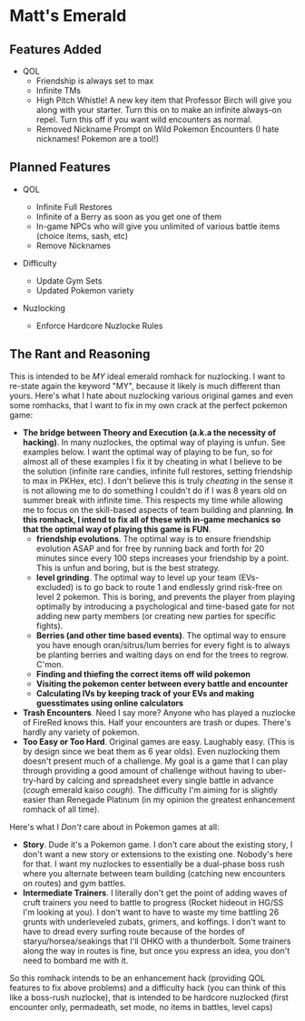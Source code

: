 # Matt's Emerald

## Features Added

- QOL
  - Friendship is always set to max
  - Infinite TMs
  - High Pitch Whistle! A new key item that Professor Birch will give you along with your starter.  Turn this on to make an infinite always-on repel.  Turn this off if you want wild encounters as normal. 
  - Removed Nickname Prompt on Wild Pokemon Encounters (I hate nicknames! Pokemon are a tool!) 

## Planned Features

- QOL
  - Infinite Full Restores
  - Infinite of a Berry as soon as you get one of them
  - In-game NPCs who will give you unlimited of various battle items (choice items, sash, etc)
  - Remove Nicknames

- Difficulty
  - Update Gym Sets
  - Updated Pokemon variety

- Nuzlocking
  - Enforce Hardcore Nuzlocke Rules

## The Rant and Reasoning

This is intended to be _MY_ ideal emerald romhack for nuzlocking. I want to re-state again the keyword "MY", because it likely is much different than yours. Here's what I hate about nuzlocking various original games and even some romhacks, that I want to fix in my own crack at the perfect pokemon game:

- **The bridge between Theory and Execution (a.k.a the necessity of hacking)**. In many nuzlockes, the optimal way of playing is unfun. See examples below. I want the optimal way of playing to be fun, so for almost all of these examples I fix it by cheating in what I believe to be the solution (infinite rare candies, infinite full restores, setting friendship to max in PKHex, etc). I don't believe this is truly _cheating_ in the sense it is not allowing me to do something I couldn't do if I was 8 years old on summer break with infinite time. This respects my time while allowing me to focus on the skill-based aspects of team building and planning. **In this romhack, I intend to fix all of these with in-game mechanics so that the optimal way of playing this game is FUN**.
  - **friendship evolutions**. The optimal way is to ensure friendship evolution ASAP and for free by running back and forth for 20 minutes since every 100 steps increases your friendship by a point. This is unfun and boring, but is the best strategy.
  - **level grinding**. The optimal way to level up your team (EVs-excluded) is to go back to route 1 and endlessly grind risk-free on level 2 pokemon. This is boring, and prevents the player from playing optimally by introducing a psychological and time-based gate for not adding new party members (or creating new parties for specific fights).
  - **Berries (and other time based events)**. The optimal way to ensure you have enough oran/sitrus/lum berries for every fight is to always be planting berries and waiting days on end for the trees to regrow. C'mon.
  - **Finding and thiefing the correct items off wild pokemon**
  - **Visiting the pokemon center between every battle and encounter**
  - **Calculating IVs by keeping track of your EVs and making guesstimates using online calculators**
- **Trash Encounters**. Need I say more? Anyone who has played a nuzlocke of FireRed knows this. Half your encounters are trash or dupes. There's hardly any variety of pokemon.
- **Too Easy or Too Hard**. Original games are easy. Laughably easy. (This is by design since we beat them as 6 year olds). Even nuzlocking them doesn't present much of a challenge. My goal is a game that I can play through providing a good amount of challenge without having to uber-try-hard by calcing and spreadsheet every single battle in advance (_cough_ emerald kaiso _cough_). The difficulty I'm aiming for is slightly easier than Renegade Platinum (in my opinion the greatest enhancement romhack of all time).

Here's what I _Don't_ care about in Pokemon games at all:

- **Story**. Dude it's a Pokemon game. I don't care about the existing story, I don't want a new story or extensions to the existing one. Nobody's here for that. I want my nuzlockes to essentially be a dual-phase boss rush where you alternate between team building (catching new encounters on routes) and gym battles.
- **Intermediate Trainers**. I literally don't get the point of adding waves of cruft trainers you need to battle to progress (Rocket hideout in HG/SS I'm looking at you). I don't want to have to waste my time battling 26 grunts with underleveled zubats, grimers, and koffings. I don't want to have to dread every surfing route because of the hordes of staryu/horsea/seakings that I'll OHKO with a thunderbolt. Some trainers along the way in routes is fine, but once you express an idea, you don't need to bombard me with it.

So this romhack intends to be an enhancement hack (providing QOL features to fix above problems) and a difficulty hack (you can think of this like a boss-rush nuzlocke), that is intended to be hardcore nuzlocked (first encounter only, permadeath, set mode, no items in battles, level caps)
